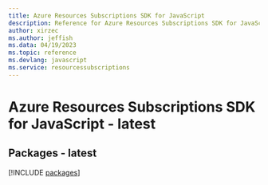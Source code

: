```yaml
---
title: Azure Resources Subscriptions SDK for JavaScript
description: Reference for Azure Resources Subscriptions SDK for JavaScript
author: xirzec
ms.author: jeffish
ms.data: 04/19/2023
ms.topic: reference
ms.devlang: javascript
ms.service: resourcessubscriptions
---
```

# Azure Resources Subscriptions SDK for JavaScript - latest
## Packages - latest
[!INCLUDE [packages](resources-subscriptions-index.md)]